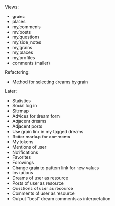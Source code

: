 Views:

 * grains          
 * places          
 * my/comments      
 * my/posts         
 * my/questions     
 * my/side_notes
 * my/grains        
 * my/places        
 * my/profiles      
 * comments (mailer)
 
Refactoring:

  * Method for selecting dreams by grain

Later:

 * Statistics
 * Social log in
 * Sitemap
 * Advices for dream form
 * Adjacent dreams
 * Adjacent posts
 * Use grain link in my tagged dreams
 * Better markup for comments
 * My tokens
 * Mentions of user
 * Notifications
 * Favorites
 * Followings
 * Change grain to pattern link for new values
 * Invitations
 * Dreams of user as resource
 * Posts of user as resource
 * Questions of user as resource
 * Comments of user as resource
 * Output "best" dream comments as interpretation
